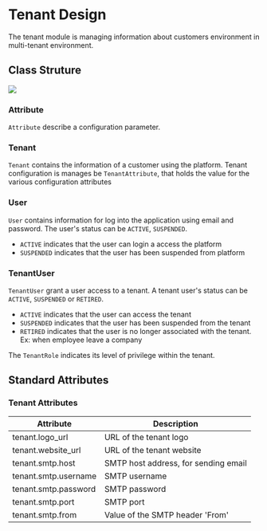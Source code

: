 # Tenant Design

The tenant module is managing information about customers environment in multi-tenant environment.

## Class Struture
<img src="https://www.plantuml.com/plantuml/png/VLDTYzim47pthn1vBEGFc5BEQTHYS7B5Tev2wOCgxrq5iXIizPMqzBztPUTZO_Ty3wVDQ6PsLjay15GTzgrD4d1zAsfmoc652llm9n4Y-rZdJvAAwb1zaVkjt2P_pzH3W6wHA4GfwxmS9Tgg40PDP9ic5OLtBrH2gunDHOMT6JuVYVVBTms3j7UeDEvL2mmDG--KvOZK3XH2as4gjbJSEbUdWD3E-iyLGX0V2_zY77Evs8plCx5mzy4QJoEvILhTTnquVM8GcXP-UmSvdzLwhUp_nXmxBmtA4sP8-XyzWfXaVLMsv_RpyLlVc6V3eCiNVlMiJyVHjvPVQphsXzr6bbJ8NPONT1xA-7-RrJAIybqyDe-FXSpsL7tAYmZak-oplELcYPTV5uBkp16DTtVei-ejFasd--cDXd11ldqd32bzUZ_CuZimI6aqhoJUU6z1kTbU3Eibn7t-vJrTtZfkNbBFvQUPxmJzZMAnUhSIw_K7iJgJDgSL-qrSMCI8pEaINLtUhzdr84nkzRK7luYfIJRLlNsR99FcLriMvm5SqxVs7m00">

### Attribute
`Attribute` describe a configuration parameter.

### Tenant
`Tenant` contains the information of a customer using the platform.
Tenant configuration is manages be `TenantAttribute`, that holds the value for the various configuration attributes

### User
`User` contains information for log into the application using email and password.
The user's status can be `ACTIVE`, `SUSPENDED`.
- `ACTIVE` indicates that the user can login a access the platform
- `SUSPENDED` indicates that the user has been suspended from platform

### TenantUser
`TenantUser` grant a user access to a tenant.
A tenant user's status can be `ACTIVE`, `SUSPENDED` or `RETIRED`.
- `ACTIVE` indicates that the user can access the tenant
- `SUSPENDED` indicates that the user has been suspended from the tenant
- `RETIRED` indicates that the user is no longer associated with the tenant. Ex: when employee leave a company

The `TenantRole` indicates its level of privilege within the tenant.

## Standard Attributes

### Tenant Attributes
| Attribute              | Description                          |
|------------------------|--------------------------------------|
| tenant.logo_url        | URL of the tenant logo               |
| tenant.website_url     | URL of the tenant website            |
| tenant.smtp.host       | SMTP host address, for sending email |
| tenant.smtp.username   | SMTP username                        |
| tenant.smtp.password   | SMTP password                        |
| tenant.smtp.port       | SMTP port                            |
| tenant.smtp.from       | Value of the SMTP header 'From'      |


